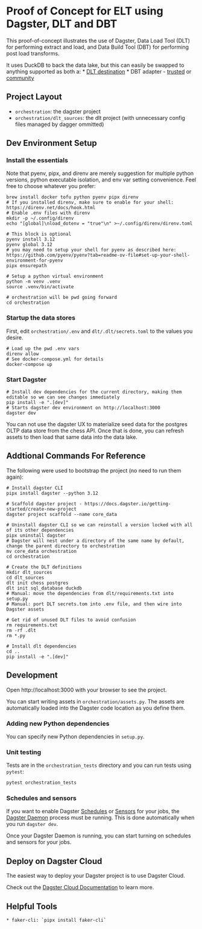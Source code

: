 # Proof of Concept for ELT using Dagster, DLT and DBT

This proof-of-concept illustrates the use of Dagster, Data Load Tool (DLT) for performing extract and load, and Data Build Tool (DBT) for performing post load transforms.

It uses DuckDB to back the data lake, but this can easily be swapped to anything supported as both a:
    * [DLT destination](https://dlthub.com/docs/dlt-ecosystem/destinations/)
    * DBT adapter - [trusted](https://docs.getdbt.com/docs/trusted-adapters) or [community](https://docs.getdbt.com/docs/community-adapters)

## Project Layout

* `orchestration`: the dagster project
* `orchestration/dlt_sources`: the dlt project (with unnecessary config files managed by dagger ommitted)

## Dev Environment Setup

### Install the essentials

Note that pyenv, pipx, and direnv are merely suggestion for multiple python versions, python executable isolation, and env var setting convenience.  Feel free to choose whatever you prefer:
```
brew install docker tofu python pyenv pipx direnv
# If you installed direnv, make sure to enable for your shell: https://direnv.net/docs/hook.html
# Enable .env files with direnv
mkdir -p ~/.config/direnv
echo "[global]\nload_dotenv = "true"\n" >~/.config/direnv/direnv.toml

# This block is optional
pyenv install 3.12
pyenv global 3.12
# you may need to setup your shell for pyenv as described here: https://github.com/pyenv/pyenv?tab=readme-ov-file#set-up-your-shell-environment-for-pyenv
pipx ensurepath

# Setup a python virtual environment
python -m venv .venv
source .venv/bin/activate

# orchestration will be pwd going forward
cd orchestration
```

### Startup the data stores

First, edit `orchestration/.env` and `dlt/.dlt/secrets.toml` to the values you desire.

```
# Load up the pwd .env vars
direnv allow
# See docker-compose.yml for details
docker-compose up
```

### Start Dagster

```
# Install dev dependencies for the current directory, making them editable so we can see changes immediately
pip install -e ".[dev]"
# Starts dagster dev environment on http://localhost:3000
dagster dev
```

You can not use the dagster UX to materialize seed data for the postgres OLTP data store from the chess API.  Once that is done, you can refresh assets to then load that same data into the data lake.

## Addtional Commands For Reference

The following were used to bootstrap the project (no need to run them again):
```
# Install dagster CLI
pipx install dagster --python 3.12

# Scaffold dagster project - https://docs.dagster.io/getting-started/create-new-project
dagster project scaffold --name core_data

# Uninstall dagster CLI so we can reinstall a version locked with all of its other dependencies
pipx uninstall dagster
# Dagster will nest under a directory of the same name by default, change the parent directory to orchestration
mv core_data orchestration
cd orchestration

# Create the DLT definitions
mkdir dlt_sources
cd dlt_sources
dlt init chess postgres
dlt init sql_database duckdb
# Manual: move the dependencies from dlt/requirements.txt into setup.py
# Manual: port DLT secrets.tom into .env file, and then wire into Dagster assets

# Get rid of unused DLT files to avoid confusion
rm requirements.txt
rm -rf .dlt
rm *.py

# Install dlt dependencies
cd ..
pip install -e ".[dev]"
```

## Development

Open http://localhost:3000 with your browser to see the project.

You can start writing assets in `orchestration/assets.py`. The assets are automatically loaded into the Dagster code location as you define them.

### Adding new Python dependencies

You can specify new Python dependencies in `setup.py`.

### Unit testing

Tests are in the `orchestration_tests` directory and you can run tests using `pytest`:

```bash
pytest orchestration_tests
```

### Schedules and sensors

If you want to enable Dagster [Schedules](https://docs.dagster.io/concepts/partitions-schedules-sensors/schedules) or [Sensors](https://docs.dagster.io/concepts/partitions-schedules-sensors/sensors) for your jobs, the [Dagster Daemon](https://docs.dagster.io/deployment/dagster-daemon) process must be running. This is done automatically when you run `dagster dev`.

Once your Dagster Daemon is running, you can start turning on schedules and sensors for your jobs.

## Deploy on Dagster Cloud

The easiest way to deploy your Dagster project is to use Dagster Cloud.

Check out the [Dagster Cloud Documentation](https://docs.dagster.cloud) to learn more.

## Helpful Tools
    * faker-cli: `pipx install faker-cli`
